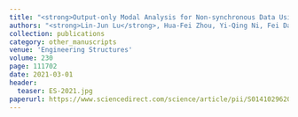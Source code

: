 ```yaml
---
title: "<strong>Output-only Modal Analysis for Non-synchronous Data Using Stochastic Sub-space Identification</strong>"
authors: "<strong>Lin-Jun Lu</strong>, Hua-Fei Zhou, Yi-Qing Ni, Fei Dai"
collection: publications
category: other_manuscripts
venue: 'Engineering Structures'
volume: 230
page: 111702
date: 2021-03-01
header:
  teaser: ES-2021.jpg
paperurl: https://www.sciencedirect.com/science/article/pii/S0141029620343030
---
```

